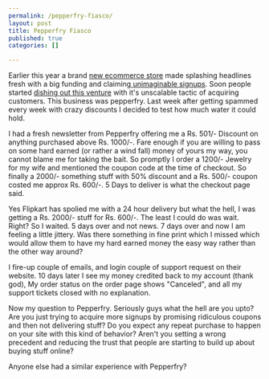 ```yaml
--- 
permalink: /pepperfry-fiasco/
layout: post
title: Pepperfry Fiasco
published: true
categories: []

---
```

Earlier this year a brand <a href="http://www.pluggd.in/pepperfry-funding-297/">new ecommerce store</a> made splashing headlines fresh with a big funding and claiming<a href="http://www.pluggd.in/pepperfry-review-297/"> unimaginable signups</a>. Soon people started <a href="http://therodinhoods.com/forum/topics/how-to-make-15-crores-in-1-day-from-from-an-e-commerce-site">dishing out this venture</a> with it&#39;s unscalable tactic of acquiring customers. This business was pepperfry. Last week after getting spammed every week with crazy discounts I decided to test how much water it could hold.

I had a fresh newsletter from Pepperfry offering me a Rs. 501/- Discount on anything purchased above Rs. 1000/-. Fare enough if you are willing to pass on some hard earned (or rather a wind fall) money of yours my way, you cannot blame me for taking the bait. So promptly I order a 1200/- Jewelry for my wife and mentioned the coupon code at the time of checkout. So finally a 2000/- something stuff with 50% discount and a Rs. 500/- coupon costed me approx Rs. 600/-. 5 Days to deliver is what the checkout page said.

Yes Flipkart has spolied me with a 24 hour delivery but what the hell, I was getting a Rs. 2000/- stuff for Rs. 600/-. The least I could do was wait. Right? So I waited. 5 days over and not news. 7 days over and now I am feeling a little jittery. Was there something in fine print which I missed which would allow them to have my hard earned money the easy way rather than the other way around?

I fire-up couple of emails, and login couple of support request on their website. 10 days later I see my money credited back to my account (thank god), My order status on the order page shows &quot;Canceled&quot;, and all my support tickets closed with no explanation.

Now my question to Pepperfry. Seriously guys what the hell are you upto? Are you just trying to acquire more signups by promising ridiculous coupons and then not delivering stuff? Do you expect any repeat purchase to happen on your site with this kind of behavior? Aren&#39;t you setting a wrong precedent and reducing the trust that people are starting to build up about buying stuff online?

Anyone else had a similar experience with Pepperfry?

